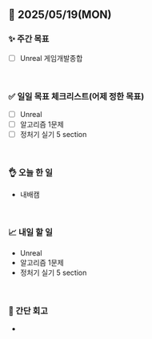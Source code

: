 ## 📅 2025/05/19(MON)


### ✨ 주간 목표

- [ ] Unreal 게임개발종합

<br/>

### ✅ 일일 목표 체크리스트(어제 정한 목표)

- [ ] Unreal 
- [ ] 알고리즘 1문제
- [ ] 정처기 실기 5 section

<br/>

### 👌 오늘 한 일

- 내배캠
  
<br/>


### 📈 내일 할 일

- Unreal 
- 알고리즘 1문제
- 정처기 실기 5 section

<br/>

### 💭 간단 회고

- 

<br/>
